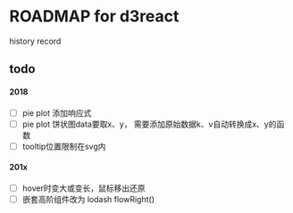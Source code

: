# ROADMAP for d3react
history record  

## todo

#### 2018
- [ ] pie plot 添加响应式
- [ ] pie plot 饼状图data要取x、y， 需要添加原始数据k、v自动转换成x、y的函数
- [ ] tooltip位置限制在svg内

#### 201x
- [ ] hover时变大或变长，鼠标移出还原
- [ ] 嵌套高阶组件改为 lodash flowRight()
